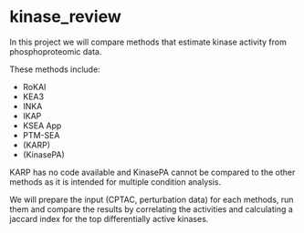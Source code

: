 # kinase_review

In this project we will compare methods that estimate kinase activity from 
phosphoproteomic data.

These methods include:
- RoKAI
- KEA3
- INKA
- IKAP
- KSEA App
- PTM-SEA
- (KARP)
- (KinasePA)

KARP has no code available and KinasePA cannot be compared to the other
methods as it is intended for multiple condition analysis. 

We will prepare the input (CPTAC, perturbation data) for each methods, run them
and compare the results by correlating the activities and calculating a jaccard
index for the top differentially active kinases.
